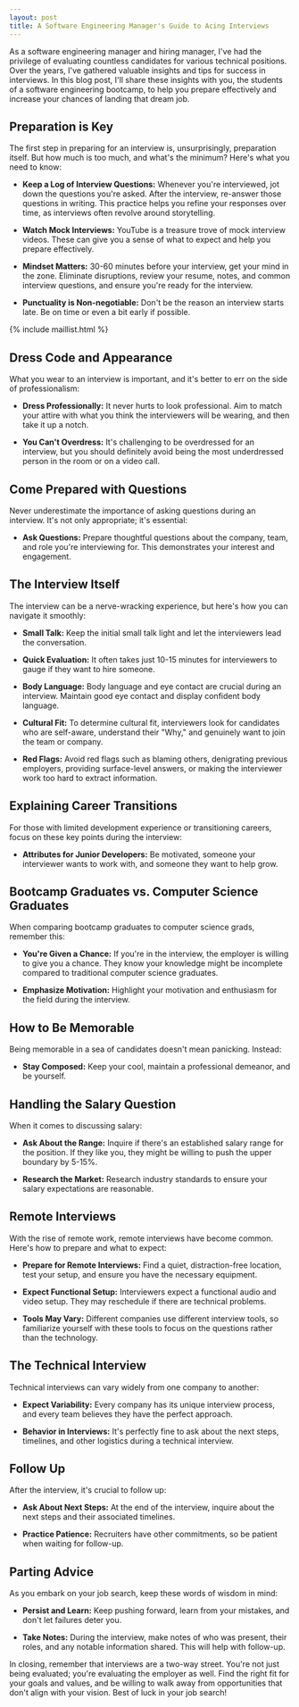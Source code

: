 ```yaml
---
layout: post
title: A Software Engineering Manager's Guide to Acing Interviews
---
```


As a software engineering manager and hiring manager, I've had the privilege of evaluating countless candidates for various technical positions. Over the years, I've gathered valuable insights and tips for success in interviews. In this blog post, I'll share these insights with you, the students of a software engineering bootcamp, to help you prepare effectively and increase your chances of landing that dream job.

## Preparation is Key

The first step in preparing for an interview is, unsurprisingly, preparation itself. But how much is too much, and what's the minimum? Here's what you need to know:

- **Keep a Log of Interview Questions:** Whenever you're interviewed, jot down the questions you're asked. After the interview, re-answer those questions in writing. This practice helps you refine your responses over time, as interviews often revolve around storytelling.

- **Watch Mock Interviews:** YouTube is a treasure trove of mock interview videos. These can give you a sense of what to expect and help you prepare effectively.

- **Mindset Matters:** 30-60 minutes before your interview, get your mind in the zone. Eliminate disruptions, review your resume, notes, and common interview questions, and ensure you're ready for the interview.

- **Punctuality is Non-negotiable:** Don't be the reason an interview starts late. Be on time or even a bit early if possible.

{% include maillist.html %}

## Dress Code and Appearance

What you wear to an interview is important, and it's better to err on the side of professionalism:

- **Dress Professionally:** It never hurts to look professional. Aim to match your attire with what you think the interviewers will be wearing, and then take it up a notch.

- **You Can't Overdress:** It's challenging to be overdressed for an interview, but you should definitely avoid being the most underdressed person in the room or on a video call.

## Come Prepared with Questions

Never underestimate the importance of asking questions during an interview. It's not only appropriate; it's essential:

- **Ask Questions:** Prepare thoughtful questions about the company, team, and role you're interviewing for. This demonstrates your interest and engagement.

## The Interview Itself

The interview can be a nerve-wracking experience, but here's how you can navigate it smoothly:

- **Small Talk:** Keep the initial small talk light and let the interviewers lead the conversation.

- **Quick Evaluation:** It often takes just 10-15 minutes for interviewers to gauge if they want to hire someone.

- **Body Language:** Body language and eye contact are crucial during an interview. Maintain good eye contact and display confident body language.

- **Cultural Fit:** To determine cultural fit, interviewers look for candidates who are self-aware, understand their "Why," and genuinely want to join the team or company.

- **Red Flags:** Avoid red flags such as blaming others, denigrating previous employers, providing surface-level answers, or making the interviewer work too hard to extract information.

## Explaining Career Transitions

For those with limited development experience or transitioning careers, focus on these key points during the interview:

- **Attributes for Junior Developers:** Be motivated, someone your interviewer wants to work with, and someone they want to help grow.

## Bootcamp Graduates vs. Computer Science Graduates

When comparing bootcamp graduates to computer science grads, remember this:

- **You're Given a Chance:** If you're in the interview, the employer is willing to give you a chance. They know your knowledge might be incomplete compared to traditional computer science graduates.

- **Emphasize Motivation:** Highlight your motivation and enthusiasm for the field during the interview.

## How to Be Memorable

Being memorable in a sea of candidates doesn't mean panicking. Instead:

- **Stay Composed:** Keep your cool, maintain a professional demeanor, and be yourself.

## Handling the Salary Question

When it comes to discussing salary:

- **Ask About the Range:** Inquire if there's an established salary range for the position. If they like you, they might be willing to push the upper boundary by 5-15%.

- **Research the Market:** Research industry standards to ensure your salary expectations are reasonable.

## Remote Interviews

With the rise of remote work, remote interviews have become common. Here's how to prepare and what to expect:

- **Prepare for Remote Interviews:** Find a quiet, distraction-free location, test your setup, and ensure you have the necessary equipment.

- **Expect Functional Setup:** Interviewers expect a functional audio and video setup. They may reschedule if there are technical problems.

- **Tools May Vary:** Different companies use different interview tools, so familiarize yourself with these tools to focus on the questions rather than the technology.

## The Technical Interview

Technical interviews can vary widely from one company to another:

- **Expect Variability:** Every company has its unique interview process, and every team believes they have the perfect approach.

- **Behavior in Interviews:** It's perfectly fine to ask about the next steps, timelines, and other logistics during a technical interview.

## Follow Up

After the interview, it's crucial to follow up:

- **Ask About Next Steps:** At the end of the interview, inquire about the next steps and their associated timelines.

- **Practice Patience:** Recruiters have other commitments, so be patient when waiting for follow-up.

## Parting Advice

As you embark on your job search, keep these words of wisdom in mind:

- **Persist and Learn:** Keep pushing forward, learn from your mistakes, and don't let failures deter you.

- **Take Notes:** During the interview, make notes of who was present, their roles, and any notable information shared. This will help with follow-up.

In closing, remember that interviews are a two-way street. You're not just being evaluated; you're evaluating the employer as well. Find the right fit for your goals and values, and be willing to walk away from opportunities that don't align with your vision. Best of luck in your job search!
